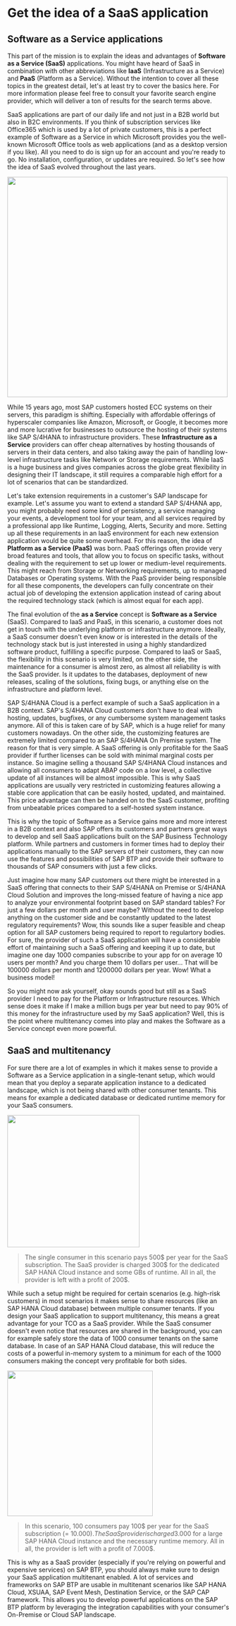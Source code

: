 # Get the idea of a SaaS application

## Software as a Service applications

This part of the mission is to explain the ideas and advantages of **Software as a Service (SaaS)** applications. You might have heard of SaaS in combination with other abbreviations like **IaaS** (Infrastructure as a Service) and **PaaS** (Platform as a Service). Without the intention to cover all these topics in the greatest detail, let's at least try to cover the basics here. For more information please feel free to consult your favorite search engine provider, which will deliver a ton of results for the search terms above. 

SaaS applications are part of our daily life and not just in a B2B world but also in B2C environments. If you think of subscription services like Office365 which is used by a lot of private customers, this is a perfect example of Software as a Service in which Microsoft provides you the well-known Microsoft Office tools as web applications (and as a desktop version if you like). All you need to do is sign up for an account and you're ready to go. No installation, configuration, or updates are required. So let's see how the idea of SaaS evolved throughout the last years. 

[<img src="./images/SaaS_IaaSPaaSSaaS.png" width="500" />](./images/SaaS_IaaSPaaSSaaS.png?raw=true)

While 15 years ago, most SAP customers hosted ECC systems on their servers, this paradigm is shifting. Especially with affordable offerings of hyperscaler companies like Amazon, Microsoft, or Google, it becomes more and more lucrative for businesses to outsource the hosting of their systems like SAP S/4HANA to infrastructure providers. These **Infrastructure as a Service** providers can offer cheap alternatives by hosting thousands of servers in their data centers, and also taking away the pain of handling low-level infrastructure tasks like Network or Storage requirements. While IaaS is a huge business and gives companies across the globe great flexibility in designing their IT landscape, it still requires a comparable high effort for a lot of scenarios that can be standardized. 

Let's take extension requirements in a customer's SAP landscape for example. Let's assume you want to extend a standard SAP S/4HANA app, you might probably need some kind of persistency, a service managing your events, a development tool for your team, and all services required by a professional app like Runtime, Logging, Alerts, Security and more. Setting up all these requirements in an IaaS environment for each new extension application would be quite some overhead. For this reason, the idea of **Platform as a Service (PaaS)** was born. PaaS offerings often provide very broad features and tools, that allow you to focus on specific tasks, without dealing with the requirement to set up lower or medium-level requirements. This might reach from Storage or Networking requirements, up to managed Databases or Operating systems. With the PaaS provider being responsible for all these components, the developers can fully concentrate on their actual job of developing the extension application instead of caring about the required technology stack (which is almost equal for each app). 

The final evolution of the **as a Service** concept is **Software as a Service** (SaaS). Compared to IaaS and PaaS, in this scenario, a customer does not get in touch with the underlying platform or infrastructure anymore. Ideally, a SaaS consumer doesn't even know or is interested in the details of the technology stack but is just interested in using a highly standardized software product, fulfilling a specific purpose. Compared to IaaS or SaaS, the flexibility in this scenario is very limited, on the other side, the maintenance for a consumer is almost zero, as almost all reliability is with the SaaS provider. Is it updates to the databases, deployment of new releases, scaling of the solutions, fixing bugs, or anything else on the infrastructure and platform level. 

SAP S/4HANA Cloud is a perfect example of such a SaaS application in a B2B context. SAP's S/4HANA Cloud customers don't have to deal with hosting, updates, bugfixes, or any cumbersome system management tasks anymore. All of this is taken care of by SAP, which is a huge relief for many customers nowadays. On the other side, the customizing features are extremely limited compared to an SAP S/4HANA On Premise system. The reason for that is very simple. A SaaS offering is only profitable for the SaaS provider if further licenses can be sold with minimal marginal costs per instance. So imagine selling a thousand SAP S/4HANA Cloud instances and allowing all consumers to adapt ABAP code on a low level, a collective update of all instances will be almost impossible. This is why SaaS applications are usually very restricted in customizing features allowing a stable core application that can be easily hosted, updated, and maintained. This price advantage can then be handed on to the SaaS customer, profiting from unbeatable prices compared to a self-hosted system instance. 

This is why the topic of Software as a Service gains more and more interest in a B2B context and also SAP offers its customers and partners great ways to develop and sell SaaS applications built on the SAP Business Technology platform. While partners and customers in former times had to deploy their applications manually to the SAP servers of their customers, they can now use the features and possibilities of SAP BTP and provide their software to thousands of SAP consumers with just a few clicks. 

Just imagine how many SAP customers out there might be interested in a SaaS offering that connects to their SAP S/4HANA on Premise or S/4HANA Cloud Solution and improves the long-missed feature of having a nice app to analyze your environmental footprint based on SAP standard tables? For just a few dollars per month and user maybe? Without the need to develop anything on the customer side and be constantly updated to the latest regulatory requirements? Wow, this sounds like a super feasible and cheap option for all SAP customers being required to report to regulartory bodies. For sure, the provider of such a SaaS application will have a considerable effort of maintaining such a SaaS offering and keeping it up to date, but imagine one day 1000 companies subscribe to your app for on average 10 users per month? And you charge them 10 dollars per user... That will be 100000 dollars per month and 1200000 dollars per year. Wow! What a business model! 

So you might now ask yourself, okay sounds good but still as a SaaS provider I need to pay for the Platform or Infrastructure resources. Which sense does it make if I make a million bugs per year but need to pay 90% of this money for the infrastructure used by my SaaS application? Well, this is the point where multitenancy comes into play and makes the Software as a Service concept even more powerful. 


## SaaS and multitenancy

For sure there are a lot of examples in which it makes sense to provide a Software as a Service application in a single-tenant setup, which would mean that you deploy a separate application instance to a dedicated landscape, which is not being shared with other consumer tenants. This means for example a dedicated database or dedicated runtime memory for your SaaS consumers. 

[<img src="./images/SaaS_SingleTenant.png" width="300" />](./images/SaaS_SingleTenant.png?raw=true)

> The single consumer in this scenario pays 500$ per year for the SaaS subscription. The SaaS provider is charged 300$ for the dedicated SAP HANA Cloud instance and some GBs of runtime. All in all, the provider is left with a profit of 200$.  

While such a setup might be required for certain scenarios (e.g. high-risk customers) in most scenarios it makes sense to share resources (like an SAP HANA Cloud database) between multiple consumer tenants. If you design your SaaS application to support multitenancy, this means a great advantage for your TCO as a SaaS provider. While the SaaS consumer doesn't even notice that resources are shared in the background, you can for example safely store the data of 1000 consumer tenants on the same database. In case of an SAP HANA Cloud database, this will reduce the costs of a powerful in-memory system to a minimum for each of the 1000 consumers making the concept very profitable for both sides. 

[<img src="./images/SaaS_MultiTenant.png" width="330" />](./images/SaaS_MultiTenant.png?raw=true)

> In this scenario, 100 consumers pay 100$ per year for the SaaS subscription (= 10.000$). The SaaS provider is charged 3.000$ for a large SAP HANA Cloud instance and the necessary runtime memory. All in all, the provider is left with a profit of 7.000$.  

This is why as a SaaS provider (especially if you're relying on powerful and expensive services) on SAP BTP, you should always make sure to design your SaaS application multitenant enabled. A lot of services and frameworks on SAP BTP are usable in multitenant scenarios like SAP HANA Cloud, XSUAA, SAP Event Mesh, Destination Service, or the SAP CAP framework. This allows you to develop powerful applications on the SAP BTP platform by leveraging the integration capabilities with your consumer's On-Premise or Cloud SAP landscape. 

